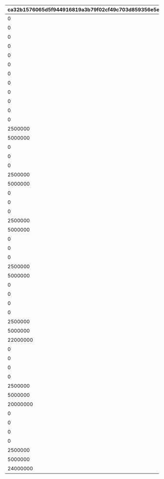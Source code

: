 |ca32b1576065d5f944916819a3b79f02cf49c703d859356e5e7b719d449d7d84|7e7dd7bcb2e3e0f3e5aba8cba501521c8c1de2b55b3296f442b86bc001b9514b|1690a8a99c0ac7ec445625d562d85fbaf5ac1f183f6459f10b97881d9fec9565|318485a9f042d1dca8348b0da9041d100406125c994a7ee16b8bc0ae21131064|2ce3488ce545733147a9ad5d3c5e63720330f65d43e7737984a51d3b3779fee1|56fff89a1ceccbbc8ba002505eeecfbfff3d7ebafe1cfcba585d1b395aa30784|6ec23e48ce73e329121c9c19fd6800ce10a812839a3db3fb682c80306eb84a24|49f37dd8b54a85e76bcaf667008e1c4eedf96c8fd0c73a2b5cb82c39cab9a68b|c75567e6930735766b5ffdb1f208cab75262e4f106c30a7e209eda27efefdf60|24408a0d2276861ededc96d225f0c333c949aa5f44f9f65794a5ef235f8bada8|650e63d5e7c5eefb6fe81c99e086b817e99912cbc8fd470071bbcdc9fd340963|a399c32365e86f00e67aa4129507e89b9b18b5873d0f40d70a03578a62f05c4b|
| --- | --- | --- | --- | --- | --- | --- | --- | --- | --- | --- | --- |
|0|2022/12/23 11:59:59|7003|1回バトルしよう|0|31000101|3|1000|31000101|1|10|2022/12/16 12:00:00|
|0|2022/12/23 11:59:59|7003|5回バトルしよう|0|31000102|3|1000|31000102|5|10|2022/12/16 12:00:00|
|0|2022/12/23 11:59:59|7003|10回バトルしよう|0|31000103|3|1000|31000103|10|10|2022/12/16 12:00:00|
|0|2022/12/23 11:59:59|7003|15回バトルしよう|0|31000104|3|1000|31000104|15|10|2022/12/16 12:00:00|
|0|2022/12/23 11:59:59|7003|20回バトルしよう|0|31000105|3|1000|31000105|20|10|2022/12/16 12:00:00|
|0|2022/12/23 11:59:59|7003|25回バトルしよう|0|31000106|3|1000|31000106|25|10|2022/12/16 12:00:00|
|0|2022/12/23 11:59:59|7003|30回バトルしよう|0|31000107|3|1000|31000107|30|10|2022/12/16 12:00:00|
|0|2022/12/23 11:59:59|7003|35回バトルしよう|0|31000108|3|1000|31000108|35|10|2022/12/16 12:00:00|
|0|2022/12/23 11:59:59|7003|40回バトルしよう|0|31000109|3|1000|31000109|40|10|2022/12/16 12:00:00|
|0|2022/12/23 11:59:59|7004|黒の王ジャバウォックに累積500万ダメージ与えよう|3001|31001101|3|1001|31001101|5000000|10|2022/12/16 12:00:00|
|0|2022/12/23 11:59:59|7004|黒の王ジャバウォックに累積750万ダメージ与えよう|3001|31001102|3|1001|31001102|7500000|10|2022/12/16 12:00:00|
|0|2022/12/23 11:59:59|7004|黒の王ジャバウォックに累積1000万ダメージ与えよう|3001|31001103|3|1001|31001103|10000000|10|2022/12/16 12:00:00|
|2500000|2022/12/23 11:59:59|7005|黒の王ジャバウォックに1度のバトルで250万ダメージ与えよう|3001|31001111|3|1001|31001111|1|11|2022/12/16 12:00:00|
|5000000|2022/12/23 11:59:59|7005|黒の王ジャバウォックに1度のバトルで500万ダメージ与えよう|3001|31001112|3|1001|31001112|1|11|2022/12/16 12:00:00|
|0|2022/12/23 11:59:59|7004|暴走のイノセントボウに累積500万ダメージ与えよう|3002|31001201|3|1001|31001201|5000000|20|2022/12/16 12:00:00|
|0|2022/12/23 11:59:59|7004|暴走のイノセントボウに累積750万ダメージ与えよう|3002|31001202|3|1001|31001202|7500000|20|2022/12/16 12:00:00|
|0|2022/12/23 11:59:59|7004|暴走のイノセントボウに累積1000万ダメージ与えよう|3002|31001203|3|1001|31001203|10000000|20|2022/12/16 12:00:00|
|2500000|2022/12/23 11:59:59|7005|暴走のイノセントボウに1度のバトルで250万ダメージ与えよう|3002|31001211|3|1001|31001211|1|21|2022/12/16 12:00:00|
|5000000|2022/12/23 11:59:59|7005|暴走のイノセントボウに1度のバトルで500万ダメージ与えよう|3002|31001212|3|1001|31001212|1|21|2022/12/16 12:00:00|
|0|2022/12/23 11:59:59|7004|ファントムバロンに累積500万ダメージ与えよう|3003|31001301|3|1001|31001301|5000000|30|2022/12/16 12:00:00|
|0|2022/12/23 11:59:59|7004|ファントムバロンに累積750万ダメージ与えよう|3003|31001302|3|1001|31001302|7500000|30|2022/12/16 12:00:00|
|0|2022/12/23 11:59:59|7004|ファントムバロンに累積1000万ダメージ与えよう|3003|31001303|3|1001|31001303|10000000|30|2022/12/16 12:00:00|
|2500000|2022/12/23 11:59:59|7005|ファントムバロンに1度のバトルで250万ダメージ与えよう|3003|31001311|3|1001|31001311|1|31|2022/12/16 12:00:00|
|5000000|2022/12/23 11:59:59|7005|ファントムバロンに1度のバトルで500万ダメージ与えよう|3003|31001312|3|1001|31001312|1|31|2022/12/16 12:00:00|
|0|2022/12/23 11:59:59|7004|テンタパスに累積500万ダメージ与えよう|3004|31001401|3|1001|31001401|5000000|40|2022/12/16 12:00:00|
|0|2022/12/23 11:59:59|7004|テンタパスに累積750万ダメージ与えよう|3004|31001402|3|1001|31001402|7500000|40|2022/12/16 12:00:00|
|0|2022/12/23 11:59:59|7004|テンタパスに累積1000万ダメージ与えよう|3004|31001403|3|1001|31001403|10000000|40|2022/12/16 12:00:00|
|2500000|2022/12/23 11:59:59|7005|テンタパスに1度のバトルで250万ダメージ与えよう|3004|31001411|3|1001|31001411|1|41|2022/12/16 12:00:00|
|5000000|2022/12/23 11:59:59|7005|テンタパスに1度のバトルで500万ダメージ与えよう|3004|31001412|3|1001|31001412|1|41|2022/12/16 12:00:00|
|0|2022/12/23 11:59:59|7004|ゴウシンに累積500万ダメージ与えよう|3005|31002101|3|1002|31002101|5000000|10|2022/12/16 12:00:00|
|0|2022/12/23 11:59:59|7004|ゴウシンに累積750万ダメージ与えよう|3005|31002102|3|1002|31002102|7500000|10|2022/12/16 12:00:00|
|0|2022/12/23 11:59:59|7004|ゴウシンに累積1000万ダメージ与えよう|3005|31002103|3|1002|31002103|10000000|10|2022/12/16 12:00:00|
|0|2022/12/23 11:59:59|7004|ゴウシンに累積1億1000万ダメージ与えよう|3005|31002104|3|1002|31002104|110000000|10|2022/12/16 12:00:00|
|2500000|2022/12/23 11:59:59|7005|ゴウシンに1度のバトルで250万ダメージ与えよう|3005|31002111|3|1002|31002111|1|11|2022/12/16 12:00:00|
|5000000|2022/12/23 11:59:59|7005|ゴウシンに1度のバトルで500万ダメージ与えよう|3005|31002112|3|1002|31002112|1|11|2022/12/16 12:00:00|
|22000000|2022/12/23 11:59:59|7005|ゴウシンに1度のバトルで2200万ダメージ与えよう|3005|31002113|3|1002|31002113|1|11|2022/12/16 12:00:00|
|0|2022/12/23 11:59:59|7004|アルマ＆オラムに累積500万ダメージ与えよう|3006|31003101|3|1003|31003101|5000000|10|2022/12/16 12:00:00|
|0|2022/12/23 11:59:59|7004|アルマ＆オラムに累積750万ダメージ与えよう|3006|31003102|3|1003|31003102|7500000|10|2022/12/16 12:00:00|
|0|2022/12/23 11:59:59|7004|アルマ＆オラムに累積1000万ダメージ与えよう|3006|31003103|3|1003|31003103|10000000|10|2022/12/16 12:00:00|
|0|2022/12/23 11:59:59|7004|アルマ＆オラムに累積1億ダメージ与えよう|3006|31003104|3|1003|31003104|100000000|10|2022/12/16 12:00:00|
|2500000|2022/12/23 11:59:59|7005|アルマ＆オラムに1度のバトルで250万ダメージ与えよう|3006|31003111|3|1003|31003111|1|11|2022/12/16 12:00:00|
|5000000|2022/12/23 11:59:59|7005|アルマ＆オラムに1度のバトルで500万ダメージ与えよう|3006|31003112|3|1003|31003112|1|11|2022/12/16 12:00:00|
|20000000|2022/12/23 11:59:59|7005|アルマ＆オラムに1度のバトルで2000万ダメージ与えよう|3006|31003113|3|1003|31003113|1|11|2022/12/16 12:00:00|
|0|2022/12/23 11:59:59|7004|なかよしX＆名もなき芸術に累積500万ダメージ与えよう|3007|31003201|3|1003|31003201|5000000|20|2022/12/16 12:00:00|
|0|2022/12/23 11:59:59|7004|なかよしX＆名もなき芸術に累積750万ダメージ与えよう|3007|31003202|3|1003|31003202|7500000|20|2022/12/16 12:00:00|
|0|2022/12/23 11:59:59|7004|なかよしX＆名もなき芸術に累積1000万ダメージ与えよう|3007|31003203|3|1003|31003203|10000000|20|2022/12/16 12:00:00|
|0|2022/12/23 11:59:59|7004|なかよしX＆名もなき芸術に累積1億2000万ダメージ与えよう|3007|31003204|3|1003|31003204|120000000|20|2022/12/16 12:00:00|
|2500000|2022/12/23 11:59:59|7005|なかよしX＆名もなき芸術に1度のバトルで250万ダメージ与えよう|3007|31003211|3|1003|31003211|1|21|2022/12/16 12:00:00|
|5000000|2022/12/23 11:59:59|7005|なかよしX＆名もなき芸術に1度のバトルで500万ダメージ与えよう|3007|31003212|3|1003|31003212|1|21|2022/12/16 12:00:00|
|24000000|2022/12/23 11:59:59|7005|なかよしX＆名もなき芸術に1度のバトルで2400万ダメージ与えよう|3007|31003213|3|1003|31003213|1|21|2022/12/16 12:00:00|